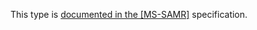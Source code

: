 This type is [documented in the [MS-SAMR]](https://learn.microsoft.com/en-us/openspecs/windows_protocols/ms-samr/fec80c3f-1004-4166-a729-2a06d0a856c5) specification.
